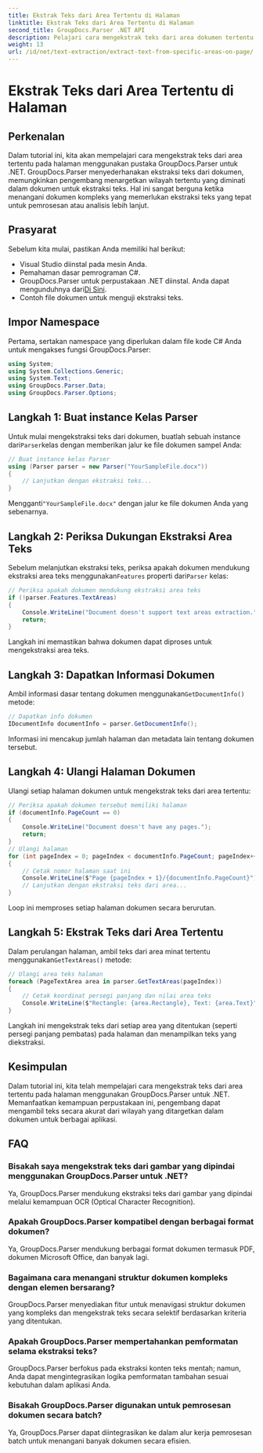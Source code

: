 ```yaml
---
title: Ekstrak Teks dari Area Tertentu di Halaman
linktitle: Ekstrak Teks dari Area Tertentu di Halaman
second_title: GroupDocs.Parser .NET API
description: Pelajari cara mengekstrak teks dari area dokumen tertentu menggunakan GroupDocs.Parser untuk .NET. Ekstraksi teks yang tepat sasaran dan tepat untuk aplikasi Anda.
weight: 13
url: /id/net/text-extraction/extract-text-from-specific-areas-on-page/
---
```


# Ekstrak Teks dari Area Tertentu di Halaman

## Perkenalan
Dalam tutorial ini, kita akan mempelajari cara mengekstrak teks dari area tertentu pada halaman menggunakan pustaka GroupDocs.Parser untuk .NET. GroupDocs.Parser menyederhanakan ekstraksi teks dari dokumen, memungkinkan pengembang menargetkan wilayah tertentu yang diminati dalam dokumen untuk ekstraksi teks. Hal ini sangat berguna ketika menangani dokumen kompleks yang memerlukan ekstraksi teks yang tepat untuk pemrosesan atau analisis lebih lanjut.
## Prasyarat
Sebelum kita mulai, pastikan Anda memiliki hal berikut:
- Visual Studio diinstal pada mesin Anda.
- Pemahaman dasar pemrograman C#.
- GroupDocs.Parser untuk perpustakaan .NET diinstal. Anda dapat mengunduhnya dari[Di Sini](https://releases.groupdocs.com/parser/net/).
- Contoh file dokumen untuk menguji ekstraksi teks.
## Impor Namespace
Pertama, sertakan namespace yang diperlukan dalam file kode C# Anda untuk mengakses fungsi GroupDocs.Parser:
```csharp
using System;
using System.Collections.Generic;
using System.Text;
using GroupDocs.Parser.Data;
using GroupDocs.Parser.Options;
```
## Langkah 1: Buat instance Kelas Parser
 Untuk mulai mengekstraksi teks dari dokumen, buatlah sebuah instance dari`Parser`kelas dengan memberikan jalur ke file dokumen sampel Anda:
```csharp
// Buat instance kelas Parser
using (Parser parser = new Parser("YourSampleFile.docx"))
{
    // Lanjutkan dengan ekstraksi teks...
}
```
 Mengganti`"YourSampleFile.docx"` dengan jalur ke file dokumen Anda yang sebenarnya.
## Langkah 2: Periksa Dukungan Ekstraksi Area Teks
 Sebelum melanjutkan ekstraksi teks, periksa apakah dokumen mendukung ekstraksi area teks menggunakan`Features` properti dari`Parser` kelas:
```csharp
// Periksa apakah dokumen mendukung ekstraksi area teks
if (!parser.Features.TextAreas)
{
    Console.WriteLine("Document doesn't support text areas extraction.");
    return;
}
```
Langkah ini memastikan bahwa dokumen dapat diproses untuk mengekstraksi area teks.
## Langkah 3: Dapatkan Informasi Dokumen
 Ambil informasi dasar tentang dokumen menggunakan`GetDocumentInfo()` metode:
```csharp
// Dapatkan info dokumen
IDocumentInfo documentInfo = parser.GetDocumentInfo();
```
Informasi ini mencakup jumlah halaman dan metadata lain tentang dokumen tersebut.
## Langkah 4: Ulangi Halaman Dokumen
Ulangi setiap halaman dokumen untuk mengekstrak teks dari area tertentu:
```csharp
// Periksa apakah dokumen tersebut memiliki halaman
if (documentInfo.PageCount == 0)
{
    Console.WriteLine("Document doesn't have any pages.");
    return;
}
// Ulangi halaman
for (int pageIndex = 0; pageIndex < documentInfo.PageCount; pageIndex++)
{
    // Cetak nomor halaman saat ini
    Console.WriteLine($"Page {pageIndex + 1}/{documentInfo.PageCount}");
    // Lanjutkan dengan ekstraksi teks dari area...
}
```
Loop ini memproses setiap halaman dokumen secara berurutan.
## Langkah 5: Ekstrak Teks dari Area Tertentu
Dalam perulangan halaman, ambil teks dari area minat tertentu menggunakan`GetTextAreas()` metode:
```csharp
// Ulangi area teks halaman
foreach (PageTextArea area in parser.GetTextAreas(pageIndex))
{
    // Cetak koordinat persegi panjang dan nilai area teks
    Console.WriteLine($"Rectangle: {area.Rectangle}, Text: {area.Text}");
}
```
Langkah ini mengekstrak teks dari setiap area yang ditentukan (seperti persegi panjang pembatas) pada halaman dan menampilkan teks yang diekstraksi.
## Kesimpulan
Dalam tutorial ini, kita telah mempelajari cara mengekstrak teks dari area tertentu pada halaman menggunakan GroupDocs.Parser untuk .NET. Memanfaatkan kemampuan perpustakaan ini, pengembang dapat mengambil teks secara akurat dari wilayah yang ditargetkan dalam dokumen untuk berbagai aplikasi.

## FAQ
### Bisakah saya mengekstrak teks dari gambar yang dipindai menggunakan GroupDocs.Parser untuk .NET?
Ya, GroupDocs.Parser mendukung ekstraksi teks dari gambar yang dipindai melalui kemampuan OCR (Optical Character Recognition).
### Apakah GroupDocs.Parser kompatibel dengan berbagai format dokumen?
Ya, GroupDocs.Parser mendukung berbagai format dokumen termasuk PDF, dokumen Microsoft Office, dan banyak lagi.
### Bagaimana cara menangani struktur dokumen kompleks dengan elemen bersarang?
GroupDocs.Parser menyediakan fitur untuk menavigasi struktur dokumen yang kompleks dan mengekstrak teks secara selektif berdasarkan kriteria yang ditentukan.
### Apakah GroupDocs.Parser mempertahankan pemformatan selama ekstraksi teks?
GroupDocs.Parser berfokus pada ekstraksi konten teks mentah; namun, Anda dapat mengintegrasikan logika pemformatan tambahan sesuai kebutuhan dalam aplikasi Anda.
### Bisakah GroupDocs.Parser digunakan untuk pemrosesan dokumen secara batch?
Ya, GroupDocs.Parser dapat diintegrasikan ke dalam alur kerja pemrosesan batch untuk menangani banyak dokumen secara efisien.